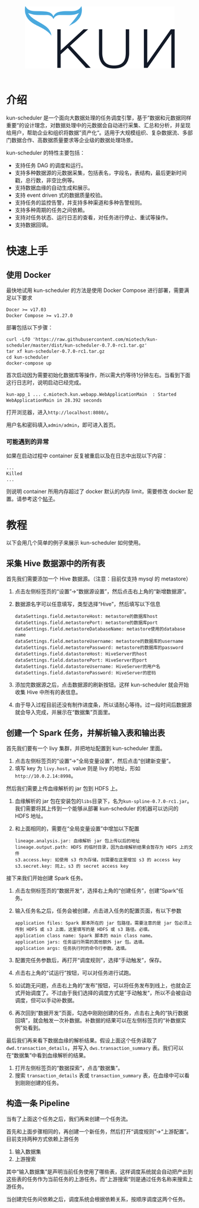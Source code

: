 <p align="center">
    <img style="transform: scale(0.8)" src="docs/static/img/github_bg.png">
</p>

# 介绍

kun-scheduler 是一个面向大数据处理的任务调度引擎，基于”数据和元数据同样重要“的设计理念，对数据处理中的元数据会自动进行采集、汇总和分析，并呈现给用户，帮助企业和组织将数据”资产化“。适用于大规模组织、复杂数据流、多部门数据合作、高数据质量要求等企业级的数据处理场景。

kun-scheduler 的特性主要包括：

- 支持任务 DAG 的调度和运行。
- 支持多种数据源的元数据采集，包括表名，字段名，表结构，最后更新时间戳，总行数，非空比例等。
- 支持数据血缘的自动生成和展示。
- 支持 event driven 式的数据质量校验。
- 支持任务的监控告警，并支持多种渠道和多种告警规则。
- 支持多种周期的任务之间依赖。
- 支持对任务状态、运行日志的查看，对任务进行停止、重试等操作。
- 支持数据回填。

# 快速上手
## 使用 Docker

最快地试用 kun-scheduler 的方法是使用 Docker Compose 进行部署，需要满足以下要求

```
Docer >= v17.03
Docker Compose >= v1.27.0
```

部署包括以下步骤：

```
curl -LfO 'https://raw.githubusercontent.com/miotech/kun-scheduler/master/dist/kun-scheduler-0.7.0-rc1.tar.gz'
tar xf kun-scheduler-0.7.0-rc1.tar.gz
cd kun-scheduler
docker-compose up
```

首次启动因为需要初始化数据库等操作，所以需大约等待1分钟左右。当看到下面这行日志时，说明启动已经完成。

```
kun-app_1 ... c.miotech.kun.webapp.WebApplicationMain  : Started WebApplicationMain in 28.392 seconds
```

打开浏览器，进入`http://localhost:8080/`。

用户名和密码填入`admin/admin`，即可进入首页。

### 可能遇到的异常

如果在启动过程中 container 反复被重启以及在日志中出现以下内容：

```
...
Killed
...
```

则说明 container 所用内存超过了 docker 默认的内存 limit，需要修改 docker 配置。请参考这个[帖子](https://stackoverflow.com/questions/44417159/docker-process-killed-with-cryptic-killed-message)。

# 教程

以下会用几个简单的例子来展示 kun-scheduler 如何使用。

## 采集 Hive 数据源中的所有表

首先我们需要添加一个 Hive 数据源。（注意：目前仅支持 mysql 的 metastore）

1. 点击左侧标签页的“设置”->“数据源设置”，然后点击右上角的“新增数据源”。
2. 数据源名字可以任意填写，类型选择“Hive”，然后填写以下信息

    ```
    dataSettings.field.metastoreHost: metastore的数据库host
    dataSettings.field.metastorePort: metastore的数据库port
    dataSettings.field.metastoreDatabaseName: metastore使用的database name
    dataSettings.field.metastoreUsername: metastore的数据库的username
    dataSettings.field.metastorePassword: metastore的数据库的password
    dataSettings.field.datastoreHost: HiveServer的host
    dataSettings.field.datastorePort: HiveServer的port
    dataSettings.field.datastoreUsername: HiveServer的用户名
    dataSettings.field.datastorePassword: HiveServer的密码
    ```
3. 添加完数据源之后，点击数据源的刷新按钮。这样 kun-scheduler 就会开始收集 Hive 中所有的表信息。
4. 由于导入过程目前还没有制作进度条，所以请耐心等待。过一段时间后数据源就会导入完成，并展示在“数据集”页面里。

## 创建一个 Spark 任务，并解析输入表和输出表

首先我们要有一个 livy 集群，并把地址配置到 kun-scheduler 里面。

1. 点击左侧标签页的“设置”->“全局变量设置”，然后点击“创建新变量”。
2. 填写 key 为 `livy.host`，value 则是 livy 的地址，形如`http://10.0.2.14:8998`。

然后我们需要上传血缘解析的 jar 包到 HDFS 上。

1. 血缘解析的 jar 包在安装包的`libs`目录下，名为`kun-spline-0.7.0-rc1.jar`。我们需要将其上传到一个能够从部署 kun-scheduler 的机器可以访问的 HDFS 地址。
2. 和上面相同的，需要在“全局变量设置”中增加以下配置

    ```
    lineage.analysis.jar: 血缘解析 jar 包上传以后的地址
    lineage.output.path: HDFS 的临时目录，因为血缘解析结果会暂存为 HDFS 上的文件
    s3.access.key: 如使用 s3 作为存储，则需要在这里增加 s3 的 access key
    s3.secret.key: 同上，s3 的 secret access key
    ```

接下来我们开始创建 Spark 任务。

1. 点击左侧标签页的“数据开发”，选择右上角的“创建任务”，创建“Spark”任务。
2. 输入任务名之后，任务会被创建，点击进入任务的配置页面，有以下参数

    ```
    application files: Spark 脚本所在的 jar 包路径。需要注意的是 jar 包必须上传到 HDFS 或 s3 上面，这里填写的是 HDFS 或 s3 路径。必填。
    application class name: Spark 脚本的 main class name。
    application jars: 任务运行所需的其他额外 jar 包。选填。
    application args: 任务执行时的命令行参数。选填。
    ```
3. 配置完任务参数后，再打开“调度规则”，选择“手动触发”，保存。
4. 点击右上角的“试运行”按钮，可以对任务进行试跑。
5. 如试跑无问题，点击右上角的“发布”按钮，可以将任务发布到线上，也就会正式开始调度了。不过由于我们选择的调度方式是”手动触发“，所以不会被自动调度，但可以手动补数据。
6. 再次回到“数据开发”页面，勾选中刚刚创建的任务，点击右上角的“执行数据回填”，就会触发一次补数据。补数据的结果可以在左侧标签页的“补数据实例”处看到。

最后我们再来看下数据血缘的解析结果。假设上面这个任务读取了 `dwd.transaction_details`，并写入 `dws.transaction_summary` 表。我们可以在“数据集”中看到血缘解析的结果。

1. 打开左侧标签页的“数据探索”，点击“数据集”。
2. 搜索 `transaction_details` 表或 `transaction_summary` 表，在血缘中可以看到刚刚创建的任务。

## 构造一条 Pipeline

当有了上面这个任务之后，我们再来创建一个任务流。

首先和上面步骤相同的，再创建一个新任务，然后打开“调度规则”->“上游配置”。目前支持两种方式依赖上游任务

1. 输入数据集
2. 上游搜索

其中“输入数据集”是声明当前任务使用了哪些表，这样调度系统就会自动把产出到这些表的任务作为当前任务的上游任务。而“上游搜索“则是通过任务名称来搜索上游任务。

当创建完任务间依赖之后，调度系统会根据依赖关系，按顺序调度这两个任务。
